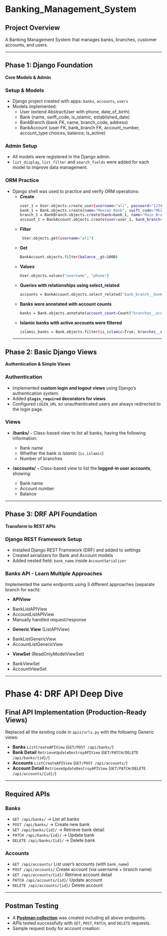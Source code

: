 # Banking_Management_System
## Project Overview
A Banking Management System that manages banks, branches, customer accounts, and users.

---

## Phase 1: Django Foundation
**Core Models & Admin**

### Setup & Models
* Django project created with apps: `banks`, `accounts`, `users`
* Models implemented:
  * User (extend AbstractUser with phone, date_of_birth)
  * Bank (name, swift_code, is_islamic, established_date)
  * BankBranch (bank FK, name, branch_code, address)
  * BankAccount (user FK, bank_branch FK, account_number, account_type choices, balance, is_active)

### Admin Setup
* All models were registered in the Django admin.
* `list_display`, `list_filter` and `search_fields` were added for each model to improve data management.

### ORM Practice
* Django shell was used to practice and verify ORM operations:
  * **Create**
    ```bash
    user_1 = User.objects.create_user(username="ali", password="1234", phone="03001234567", date_of_birth="1995-05-10")
    bank_1 = Bank.objects.create(name="Meezan Bank", swift_code="MEZNPKKA", is_islamic=True, established_date="1997-01-01")
    branch_1 = BankBranch.objects.create(bank=bank_1, name="Main Branch", branch_code="MB001", address="Karachi")
    account_1 = BankAccount.objects.create(user=user_1, bank_branch=branch_1, account_number="1234567890", account_type="savings", balance=5000)
    ```  
  * **Filter**
    ```bash
     User.objects.get(username="ali")
    ```
  * **Get**
    ```bash
    BankAccount.objects.filter(balance__gt=1000)
    ```
  * **Values**
    ```bash
    User.objects.values("username", "phone")
    ```
  * **Queries with relationships using select_related**
    ```bash
    accounts = BankAccount.objects.select_related("bank_branch__bank")
    ```
  * **Banks were annotated with account counts**
    ```bash
    banks = Bank.objects.annotate(account_count=Count("branches__accounts"))
    ```
  * **Islamic banks with active accounts were filtered**
    ```bash
    islamic_banks = Bank.objects.filter(is_islamic=True, branches__accounts__is_active=True).distinct()
    ```
  ---

## Phase 2: Basic Django Views  
**Authentication & Simple Views**

### Authentication
* Implemented **custom login and logout views** using Django’s authentication system.  
* Added **`@login_required` decorators for views**  
* Configured `LOGIN_URL` so unauthenticated users are always redirected to the login page.  

### Views
* **/banks/** – Class-based view to list all banks, having the following information:  
  - Bank name  
  - Whether the bank is *Islamic* (`is_islamic`)  
  - Number of branches  

* **/accounts/** – Class-based view to list the **logged-in user accounts**, showing:  
  - Bank name  
  - Account number  
  - Balance  

---
## Phase 3: DRF API Foundation
**Transform to REST APIs**

### Django REST Framework Setup
* Installed Django REST Framework (DRF) and added to settings
* Created serializers for Bank and Account models
* Added nested field: `bank_name` inside `AccountSerializer`

### Banks API - Learn Multiple Approaches
Implemented the same endpoints using 3 different approaches (separate branch for each):
* **APIView**
- BankListAPIView
- AccountListAPIView
- Manually handled request/response

* **Generic View** (ListAPIView)
- BankListGenericView
- AccountListGenericView

* **ViewSet** (ReadOnlyModelViewSet)
- BankViewSet
- AccountViewSet
---

# Phase 4: DRF API Deep Dive 

## Final API Implementation (Production-Ready Views)  
Replaced all the existing code in `apis/urls.py` with the following Generic views:
- **Banks** `ListCreateAPIView` (`GET/POST /api/banks/`)  
- **Bank Detail** `RetrieveUpdateDestroyAPIView` (`GET/PATCH/DELETE /api/banks/{id}/`)  
- **Accounts** `ListCreateAPIView` (`GET/POST /api/accounts/`)  
- **Account Detail** `RetrieveUpdateDestroyAPIView` (`GET/PATCH/DELETE /api/accounts/{id}/`)  

---

## Required APIs  

### Banks  
- `GET /api/banks/` → List all banks  
- `POST /api/banks/` → Create new bank  
- `GET /api/banks/{id}/` → Retrieve bank detail  
- `PATCH /api/banks/{id}/` → Update bank  
- `DELETE /api/banks/{id}/` → Delete bank  

### Accounts  
- `GET /api/accounts/`  List user’s accounts (with `bank_name`)  
- `POST /api/accounts/`  Create account (via username + branch name)  
- `GET /api/accounts/{id}/`  Retrieve account detail  
- `PATCH /api/accounts/{id}/`  Update account  
- `DELETE /api/accounts/{id}/`  Delete account  

---

## Postman Testing  
- A **[Postman collection](https://lively-sunset-851161.postman.co/workspace/Team-Workspace~b615434a-b98d-482a-8dfc-b8a2b4bff805/collection/43201262-d063c160-450e-449f-9c66-3b0407aab5d1?action=share&source=copy-link&creator=43201262)** was created including all above endpoints.  
- APIs tested successfully with `GET`, `POST`, `PATCH`, and `DELETE` requests.  
- Sample request body for account creation:
